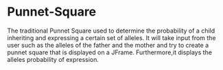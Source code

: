 # Punnet-Square

The traditional Punnet Square used to determine the probability of a child inheriting and expressing a certain set of alleles. It will take input from the user such as the alleles of the father and the mother and try to create a punnet square that is displayed on a JFrame. Furthermore,it displays the alleles probability of expression.
